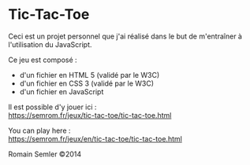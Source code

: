 Tic-Tac-Toe
=================

Ceci est un projet personnel que j'ai réalisé dans le but de m'entraîner à l'utilisation du JavaScript.

Ce jeu est composé :
- d'un fichier en HTML 5 (validé par le W3C)
- d'un fichier en CSS 3 (validé par le W3C)
- d'un fichier en JavaScript

Il est possible d'y jouer ici :    
https://semrom.fr/jeux/tic-tac-toe/tic-tac-toe.html    
     
You can play here :    
https://semrom.fr/jeux/en/tic-tac-toe/tic-tac-toe.html

Romain Semler ©2014
